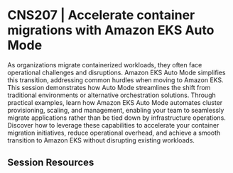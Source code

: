 # CNS207 | Accelerate container migrations with Amazon EKS Auto Mode

As organizations migrate containerized workloads, they often face operational challenges and disruptions. Amazon EKS Auto Mode simplifies this transition, addressing common hurdles when moving to Amazon EKS. This session demonstrates how Auto Mode streamlines the shift from traditional environments or alternative orchestration solutions. Through practical examples, learn how Amazon EKS Auto Mode automates cluster provisioning, scaling, and management, enabling your team to seamlessly migrate applications rather than be tied down by infrastructure operations. Discover how to leverage these capabilities to accelerate your container migration initiatives, reduce operational overhead, and achieve a smooth transition to Amazon EKS without disrupting existing workloads.

## Session Resources


